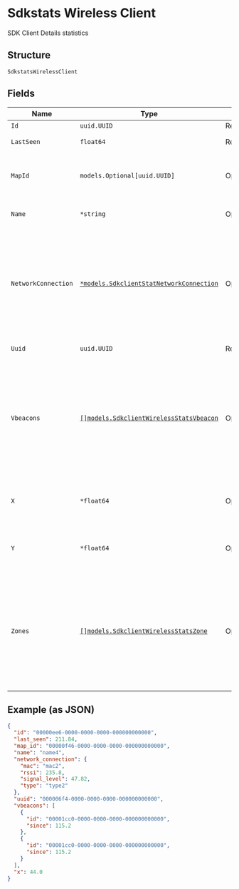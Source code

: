 
# Sdkstats Wireless Client

SDK Client Details statistics

## Structure

`SdkstatsWirelessClient`

## Fields

| Name | Type | Tags | Description |
|  --- | --- | --- | --- |
| `Id` | `uuid.UUID` | Required | - |
| `LastSeen` | `float64` | Required | last seen timestamp |
| `MapId` | `models.Optional[uuid.UUID]` | Optional | map_id of the sdk client (if known), or null |
| `Name` | `*string` | Optional | name of the sdk client (if provided) |
| `NetworkConnection` | [`*models.SdkclientStatNetworkConnection`](../../doc/models/sdkclient-stat-network-connection.md) | Optional | various network connection info for the SDK client (if known, else omitted), with RSSI in dBm, and signal level as |
| `Uuid` | `uuid.UUID` | Required | uuid of the sdk client |
| `Vbeacons` | [`[]models.SdkclientWirelessStatsVbeacon`](../../doc/models/sdkclient-wireless-stats-vbeacon.md) | Optional | list of beacon_id’s of the sdk client is in and since when (if known)<br>**Constraints**: *Minimum Items*: `1`, *Unique Items Required* |
| `X` | `*float64` | Optional | x (in pixels) of user location on the map (if known) |
| `Y` | `*float64` | Optional | y (in pixels) of user location on the map (if known) |
| `Zones` | [`[]models.SdkclientWirelessStatsZone`](../../doc/models/sdkclient-wireless-stats-zone.md) | Optional | list of zone_id’s of the sdk client is in and since when (if known)<br>**Constraints**: *Minimum Items*: `1`, *Unique Items Required* |

## Example (as JSON)

```json
{
  "id": "00000ee6-0000-0000-0000-000000000000",
  "last_seen": 211.84,
  "map_id": "00000f46-0000-0000-0000-000000000000",
  "name": "name4",
  "network_connection": {
    "mac": "mac2",
    "rssi": 235.8,
    "signal_level": 47.82,
    "type": "type2"
  },
  "uuid": "000006f4-0000-0000-0000-000000000000",
  "vbeacons": [
    {
      "id": "00001cc0-0000-0000-0000-000000000000",
      "since": 115.2
    },
    {
      "id": "00001cc0-0000-0000-0000-000000000000",
      "since": 115.2
    }
  ],
  "x": 44.0
}
```

